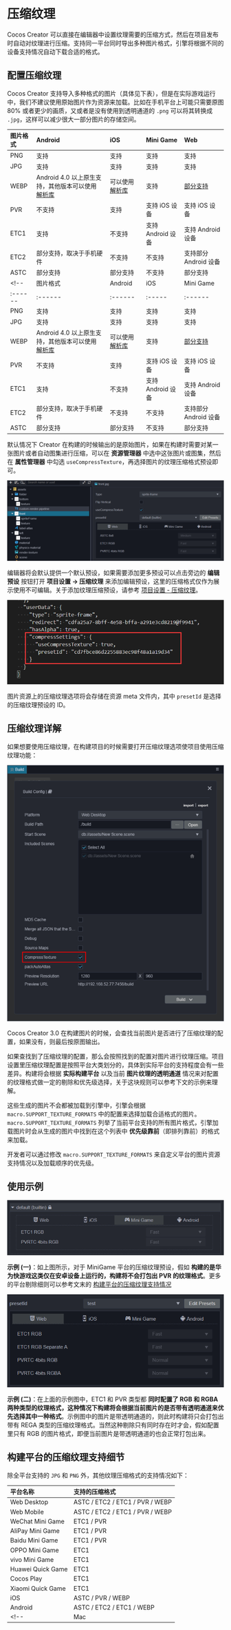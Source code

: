 # 压缩纹理

Cocos Creator 可以直接在编辑器中设置纹理需要的压缩方式，然后在项目发布时自动对纹理进行压缩。支持同一平台同时导出多种图片格式，引擎将根据不同的设备支持情况自动下载合适的格式。

## 配置压缩纹理

Cocos Creator 支持导入多种格式的图片（具体见下表），但是在实际游戏运行中，我们不建议使用原始图片作为资源来加载。比如在手机平台上可能只需要原图 80% 或者更少的画质，又或者是没有使用到透明通道的 `.png` 可以将其转换成 `.jpg`，这样可以减少很大一部分图片的存储空间。

| 图片格式 | Android | iOS | Mini Game | Web  |
| :------ | :------ | :------ | :----- | :------ |
| PNG | 支持 | 支持   | 支持 | 支持 |
| JPG | 支持 | 支持 | 支持 | 支持 |
| WEBP | Android 4.0 以上原生支持，其他版本可以使用 [解析库](https://github.com/alexey-pelykh/webp-android-backport) | 可以使用 [解析库](https://github.com/carsonmcdonald/WebP-iOS-example) | 支持 | [部分支持](https://caniuse.com/#feat=webp) |
| PVR | 不支持 | 支持 | 支持 iOS 设备 | 支持 iOS 设备 |
| ETC1 | 支持 | 不支持 | 支持 Android 设备 | 支持 Android 设备 |
| ETC2 | 部分支持，取决于手机硬件 | 不支持 | 不支持 | 支持部分 Android 设备 |
| ASTC | 部分支持  | 部分支持 | 不支持 | 部分支持 |
<!-- | 图片格式 | Android | iOS | Mini Game | Web  | Mac & Windows |
| :------ | :------ | :------ | :----- | :------ | :------ |
| PNG | 支持 | 支持   | 支持 | 支持 | 支持 |
| JPG | 支持 | 支持 | 支持 | 支持 | 支持 |
| WEBP | Android 4.0 以上原生支持，其他版本可以使用 [解析库](https://github.com/alexey-pelykh/webp-android-backport) | 可以使用 [解析库](https://github.com/carsonmcdonald/WebP-iOS-example) | 支持 | [部分支持](https://caniuse.com/#feat=webp) | 不支持 |
| PVR | 不支持 | 支持 | 支持 iOS 设备 | 支持 iOS 设备 | Mac 支持 |
| ETC1 | 支持 | 不支持 | 支持 Android 设备 | 支持 Android 设备 | 不支持 |
| ETC2 | 部分支持，取决于手机硬件 | 不支持 | 不支持 | 支持部分 Android 设备 | 不支持 |
| ASTC | 部分支持  | 部分支持 | 不支持 | 部分支持  | Mac 支持 | -->

默认情况下 Creator 在构建的时候输出的是原始图片，如果在构建时需要对某一张图片或者自动图集进行压缩，可以在 **资源管理器** 中选中这张图片或图集，然后在 **属性管理器** 中勾选 `useCompressTexture`，再选择图片的纹理压缩格式预设即可。

![compress-texture](compress-texture/compress-texture.png)

编辑器将会默认提供一个默认预设，如果需要添加更多预设可以点击旁边的 **编辑预设** 按钮打开 **项目设置 -> 压缩纹理** 来添加编辑预设，这里的压缩格式仅作为展示使用不可编辑。关于添加纹理压缩预设，请参考 [项目设置 - 压缩纹理](../editor/project/index.md)。

![meta](compress-texture/meta.png)

图片资源上的压缩纹理选项将会存储在资源 meta 文件内，其中 `presetId` 是选择的压缩纹理预设的 ID。

## 压缩纹理详解

如果想要使用压缩纹理，在构建项目的时候需要打开压缩纹理选项使项目使用压缩纹理功能：

![compress-texture-build](compress-texture/compress-build.png)

Cocos Creator 3.0 在构建图片的时候，会查找当前图片是否进行了压缩纹理的配置，如果没有，则最后按原图输出。

如果查找到了压缩纹理的配置，那么会按照找到的配置对图片进行纹理压缩。项目设置里压缩纹理配置是按照平台大类划分的，具体到实际平台的支持程度会有一些差异。构建将会根据 **实际构建平台** 以及当前 **图片纹理的透明通道** 情况来对配置的纹理格式做一定的剔除和优先级选择，关于这块规则可以参考下文的示例来理解。

这些生成的图片不会都被加载到引擎中，引擎会根据 `macro.SUPPORT_TEXTURE_FORMATS` 中的配置来选择加载合适格式的图片。`macro.SUPPORT_TEXTURE_FORMATS` 列举了当前平台支持的所有图片格式，引擎加载图片时会从生成的图片中找到在这个列表中 **优先级靠前**（即排列靠前）的格式来加载。

开发者可以通过修改 `macro.SUPPORT_TEXTURE_FORMATS` 来自定义平台的图片资源支持情况以及加载顺序的优先级。

## 使用示例

![1](compress-texture/compress-1.png)

**示例 (一)**：如上图所示，对于 MiniGame 平台的压缩纹理预设，假如 **构建的是华为快游戏这类仅在安卓设备上运行的，构建将不会打包出 PVR 的纹理格式**。更多的平台剔除细则可以参考文末的 [构建平台的压缩纹理支持情况](##构建平台的压缩纹理支持情况)

![2](compress-texture/compress-2.png)

**示例 (二)**：在上面的示例图中，ETC1 和 PVR 类型都 **同时配置了 RGB 和 RGBA 两种类型的纹理格式，这种情况下构建将会根据当前图片的是否带有透明通道来优先选择其中一种格式**。示例图中的图片是带透明通道的，则此时构建将只会打包出带有 REGA 类型的压缩纹理格式。当然这种剔除只有同时存在时才会，假如配置里只有 RGB 的图片格式，即便当前图片是带透明通道的也会正常打包出来。

## 构建平台的压缩纹理支持细节

除全平台支持的 `JPG` 和 `PNG` 外，其他纹理压缩格式的支持情况如下：

| 平台名称          | 支持的压缩格式 |
| :---------------- | :------------------- |
| Web Desktop       | ASTC / ETC2 / ETC1 / PVR / WEBP |
| Web Mobile        | ASTC / ETC2 / ETC1 / PVR / WEBP |
| WeChat Mini Game       | ETC1 / PVR           |
| AliPay Mini Game  | ETC1 / PVR           |
| Baidu Mini Game   | ETC1 / PVR           |
| OPPO Mini Game    | ETC1                 |
| vivo Mini Game    | ETC1                 |
| Huawei Quick Game | ETC1                 |
| Cocos Play        | ETC1                 |
| Xiaomi Quick Game | ETC1                 |
| iOS               | ASTC / PVR / WEBP    |
| Android           | ASTC / ETC2 / ETC1 / WEBP |
<!-- | Mac               | ASTC / PVR           | -->

